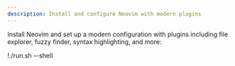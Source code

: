 ```yaml
---
description: Install and configure Neovim with modern plugins
---
```


Install Neovim and set up a modern configuration with plugins including file explorer, fuzzy finder, syntax highlighting, and more:

!./run.sh --shell